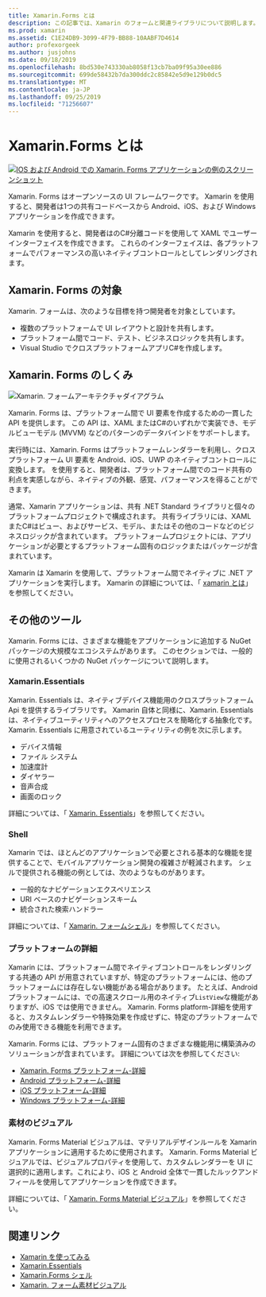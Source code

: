 ```yaml
---
title: Xamarin.Forms とは
description: この記事では、Xamarin のフォームと関連ライブラリについて説明します。
ms.prod: xamarin
ms.assetid: C1E24DB9-3099-4F79-BB88-10AABF7D4614
author: profexorgeek
ms.author: jusjohns
ms.date: 09/18/2019
ms.openlocfilehash: 8bd530e743330ab8058f13cb7ba09f95a30ee886
ms.sourcegitcommit: 699de58432b7da300ddc2c85842e5d9e129b0dc5
ms.translationtype: MT
ms.contentlocale: ja-JP
ms.lasthandoff: 09/25/2019
ms.locfileid: "71256607"
---
```

# <a name="what-is-xamarinforms"></a>Xamarin.Forms とは

[![IOS および Android での Xamarin. Forms アプリケーションの例のスクリーンショット](what-is-xamarin-forms-images/xamarin-forms-app-cropped.png)](what-is-xamarin-forms-images/xamarin-forms-app.png#lightbox)

Xamarin. Forms はオープンソースの UI フレームワークです。 Xamarin を使用すると、開発者は1つの共有コードベースから Android、iOS、および Windows アプリケーションを作成できます。

Xamarin を使用すると、開発者はのC#分離コードを使用して XAML でユーザーインターフェイスを作成できます。 これらのインターフェイスは、各プラットフォームでパフォーマンスの高いネイティブコントロールとしてレンダリングされます。

## <a name="who-xamarinforms-is-for"></a>Xamarin. Forms の対象

Xamarin. フォームは、次のような目標を持つ開発者を対象としています。

- 複数のプラットフォームで UI レイアウトと設計を共有します。
- プラットフォーム間でコード、テスト、ビジネスロジックを共有します。
- Visual Studio でクロスプラットフォームアプリC#を作成します。

## <a name="how-xamarinforms-works"></a>Xamarin. Forms のしくみ

![Xamarin. フォームアーキテクチャダイアグラム](what-is-xamarin-forms-images/xamarin-forms-architecture.png)

Xamarin. Forms は、プラットフォーム間で UI 要素を作成するための一貫した API を提供します。 この API は、XAML またはC#のいずれかで実装でき、モデルビューモデル (MVVM) などのパターンのデータバインドをサポートします。

実行時には、Xamarin. Forms はプラットフォームレンダラーを利用し、クロスプラットフォーム UI 要素を Android、iOS、UWP のネイティブコントロールに変換します。 を使用すると、開発者は、プラットフォーム間でのコード共有の利点を実感しながら、ネイティブの外観、感覚、パフォーマンスを得ることができます。

通常、Xamarin アプリケーションは、共有 .NET Standard ライブラリと個々のプラットフォームプロジェクトで構成されます。 共有ライブラリには、XAML またC#はビュー、およびサービス、モデル、またはその他のコードなどのビジネスロジックが含まれています。 プラットフォームプロジェクトには、アプリケーションが必要とするプラットフォーム固有のロジックまたはパッケージが含まれています。

Xamarin は Xamarin を使用して、プラットフォーム間でネイティブに .NET アプリケーションを実行します。 Xamarin の詳細については、「 [xamarin とは](~/get-started/what-is-xamarin.md)」を参照してください。

## <a name="additional-tools"></a>その他のツール

Xamarin. Forms には、さまざまな機能をアプリケーションに追加する NuGet パッケージの大規模なエコシステムがあります。 このセクションでは、一般的に使用されるいくつかの NuGet パッケージについて説明します。

### <a name="xamarinessentials"></a>Xamarin.Essentials

Xamarin. Essentials は、ネイティブデバイス機能用のクロスプラットフォーム Api を提供するライブラリです。 Xamarin 自体と同様に、Xamarin. Essentials は、ネイティブユーティリティへのアクセスプロセスを簡略化する抽象化です。 Xamarin. Essentials に用意されているユーティリティの例を次に示します。

- デバイス情報
- ファイル システム
- 加速度計
- ダイヤラー
- 音声合成
- 画面のロック

詳細については、「 [Xamarin. Essentials](~/essentials/index.md)」を参照してください。

### <a name="shell"></a>Shell

Xamarin では、ほとんどのアプリケーションで必要とされる基本的な機能を提供することで、モバイルアプリケーション開発の複雑さが軽減されます。 シェルで提供される機能の例としては、次のようなものがあります。

- 一般的なナビゲーションエクスペリエンス
- URI ベースのナビゲーションスキーム
- 統合された検索ハンドラー

詳細については、「 [Xamarin. フォームシェル](~/xamarin-forms/app-fundamentals/shell/index.md)」を参照してください。

### <a name="platform-specifics"></a>プラットフォームの詳細

Xamarin には、プラットフォーム間でネイティブコントロールをレンダリングする共通の API が用意されていますが、特定のプラットフォームには、他のプラットフォームには存在しない機能がある場合があります。 たとえば、Android プラットフォームには、での高速スクロール用のネイティブ`ListView`な機能がありますが、iOS では使用できません。 Xamarin. Forms platform-詳細を使用すると、カスタムレンダラーや特殊効果を作成せずに、特定のプラットフォームでのみ使用できる機能を利用できます。

Xamarin. Forms には、プラットフォーム固有のさまざまな機能用に構築済みのソリューションが含まれています。 詳細については次を参照してください:

- [Xamarin. Forms プラットフォーム-詳細](~/xamarin-forms/platform/platform-specifics/index.md)
- [Android プラットフォーム-詳細](~/xamarin-forms/platform/android/index.md)
- [iOS プラットフォーム-詳細](~/xamarin-forms/platform/ios/index.md)
- [Windows プラットフォーム-詳細](~/xamarin-forms/platform/windows/index.md)

### <a name="material-visual"></a>素材のビジュアル

Xamarin. Forms Material ビジュアルは、マテリアルデザインルールを Xamarin アプリケーションに適用するために使用されます。 Xamarin. Forms Material ビジュアルでは、ビジュアルプロパティを使用して、カスタムレンダラーを UI に選択的に適用します。これにより、iOS と Android 全体で一貫したルックアンドフィールを使用してアプリケーションを作成できます。

詳細については、「 [Xamarin. Forms Material ビジュアル](~/xamarin-forms/user-interface/visual/material-visual.md)」を参照してください。

## <a name="related-links"></a>関連リンク

- [Xamarin を使ってみる](~/xamarin-forms/index.yml)
- [Xamarin.Essentials](~/essentials/index.md)
- [Xamarin.Forms シェル](~/xamarin-forms/app-fundamentals/shell/index.md)
- [Xamarin. フォーム素材ビジュアル](~/xamarin-forms/user-interface/visual/material-visual.md)
